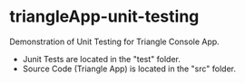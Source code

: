 # triangleApp-unit-testing
Demonstration of Unit Testing for Triangle Console App.
<ul>
  <li> Junit Tests are located in the "test" folder. </li>
  <li>Source Code (Triangle App) is located in the "src" folder. </li>
<ul>
